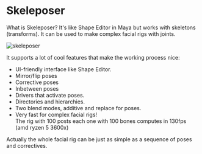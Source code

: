 # Skeleposer

What is Skeleposer? It's like Shape Editor in Maya but works with skeletons (transforms). It can be used to make complex facial rigs with joints.

![skeleposer](https://user-images.githubusercontent.com/9614751/159117355-97a65688-4baf-4f32-99bb-5f8c5d48d9cf.png)

It supports a lot of cool features that make the working process nice:
* UI-friendly interface like Shape Editor.
* Mirror/flip poses
* Corrective poses
* Inbetween poses
* Drivers that activate poses.
* Directories and hierarchies.
* Two blend modes, additive and replace for poses.
* Very fast for complex facial rigs!<br>
  The rig with 100 posts each one with 100 bones computes in 130fps (amd ryzen 5 3600x)

Actually the whole facial rig can be just as simple as a sequence of poses and correctives.
